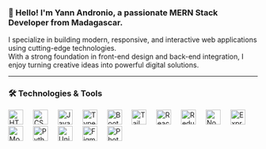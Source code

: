 <h3 align="left">👋 Hello! I'm Yann Andronio, a passionate MERN Stack Developer from Madagascar.</h3>

<p align="left">
  I specialize in building modern, responsive, and interactive web applications using cutting-edge technologies. <br/>
  With a strong foundation in front-end design and back-end integration, I enjoy turning creative ideas into powerful digital solutions.
</p>

---

### 🛠️ Technologies & Tools

<div align="left">
  <img src="https://skillicons.dev/icons?i=html" height="30" alt="HTML5" />
  <img width="12" />
  <img src="https://skillicons.dev/icons?i=css" height="30" alt="CSS3" />
  <img width="12" />
  <img src="https://skillicons.dev/icons?i=js" height="30" alt="JavaScript" />
  <img width="12" />
  <img src="https://skillicons.dev/icons?i=ts" height="30" alt="TypeScript" />
  <img width="12" />
  <img src="https://cdn.jsdelivr.net/gh/devicons/devicon/icons/bootstrap/bootstrap-original.svg" height="30" alt="Bootstrap" />
  <img width="12" />
  <img src="https://skillicons.dev/icons?i=tailwind" height="30" alt="Tailwind CSS" />
  <img width="12" />
  <img src="https://skillicons.dev/icons?i=react" height="30" alt="React" />
  <img width="12" />
  <img src="https://skillicons.dev/icons?i=redux" height="30" alt="Redux" />
  <img width="12" />
  <img src="https://skillicons.dev/icons?i=nodejs" height="30" alt="Node.js" />
  <img width="12" />
  <img src="https://skillicons.dev/icons?i=express" height="30" alt="Express.js" />
  <img width="12" />
  <img src="https://skillicons.dev/icons?i=mongodb" height="30" alt="MongoDB" />
  <img width="12" />
  <img src="https://skillicons.dev/icons?i=python" height="30" alt="Python" />
  <img width="12" />
  <img src="https://skillicons.dev/icons?i=unity" height="30" alt="Unity" />
  <img width="12" />
  <img src="https://skillicons.dev/icons?i=figma" height="30" alt="Figma" />
  <img width="12" />
  <img src="https://skillicons.dev/icons?i=ps" height="30" alt="Photoshop" />
</div>
